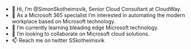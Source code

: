 - 👋 Hi, I’m @SimonSkotheimsvik, Senior Cloud Consultant at CloudWay.
- 👀 As a Microsoft 365 specialist I’m interested in automating the modern workplace based on Microsoft technology.
- 🌱 I’m currently learning bleading edge Microsoft technology.
- 💞️ I’m looking to collaborate on Microsoft cloud solutions.
- 📫 Reach me on twitter SSkotheimsvik

<!---
SimonSkotheimsvik/SimonSkotheimsvik is a ✨ special ✨ repository because its `README.md` (this file) appears on your GitHub profile.
You can click the Preview link to take a look at your changes.
--->
